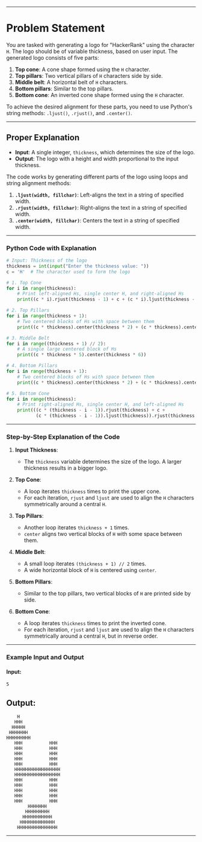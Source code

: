 
---

# **Problem Statement**
You are tasked with generating a logo for "HackerRank" using the character `H`. The logo should be of variable thickness, based on user input. The generated logo consists of five parts:
1. **Top cone**: A cone shape formed using the `H` character.
2. **Top pillars**: Two vertical pillars of `H` characters side by side.
3. **Middle belt**: A horizontal belt of `H` characters.
4. **Bottom pillars**: Similar to the top pillars.
5. **Bottom cone**: An inverted cone shape formed using the `H` character.

To achieve the desired alignment for these parts, you need to use Python's string methods: `.ljust()`, `.rjust()`, and `.center()`.

---

## **Proper Explanation**
- **Input**: A single integer, `thickness`, which determines the size of the logo.
- **Output**: The logo with a height and width proportional to the input thickness.

The code works by generating different parts of the logo using loops and string alignment methods:
1. **`.ljust(width, fillchar)`**: Left-aligns the text in a string of specified width.
2. **`.rjust(width, fillchar)`**: Right-aligns the text in a string of specified width.
3. **`.center(width, fillchar)`**: Centers the text in a string of specified width.

---

### **Python Code with Explanation**

```python
# Input: Thickness of the logo
thickness = int(input("Enter the thickness value: ")) 
c = 'H'  # The character used to form the logo

# 1. Top Cone
for i in range(thickness):
    # Print left-aligned Hs, single center H, and right-aligned Hs
    print((c * i).rjust(thickness - 1) + c + (c * i).ljust(thickness - 1))

# 2. Top Pillars
for i in range(thickness + 1):
    # Two centered blocks of Hs with space between them
    print((c * thickness).center(thickness * 2) + (c * thickness).center(thickness * 6))

# 3. Middle Belt
for i in range((thickness + 1) // 2):
    # A single large centered block of Hs
    print((c * thickness * 5).center(thickness * 6))

# 4. Bottom Pillars
for i in range(thickness + 1):
    # Two centered blocks of Hs with space between them
    print((c * thickness).center(thickness * 2) + (c * thickness).center(thickness * 6))

# 5. Bottom Cone
for i in range(thickness):
    # Print right-aligned Hs, single center H, and left-aligned Hs
    print(((c * (thickness - i - 1)).rjust(thickness) + c + 
           (c * (thickness - i - 1)).ljust(thickness)).rjust(thickness * 6))
```

---

### **Step-by-Step Explanation of the Code**

1. **Input Thickness**:
   - The `thickness` variable determines the size of the logo. A larger thickness results in a bigger logo.

2. **Top Cone**:
   - A loop iterates `thickness` times to print the upper cone.
   - For each iteration, `rjust` and `ljust` are used to align the `H` characters symmetrically around a central `H`.

3. **Top Pillars**:
   - Another loop iterates `thickness + 1` times.
   - `center` aligns two vertical blocks of `H` with some space between them.

4. **Middle Belt**:
   - A small loop iterates `(thickness + 1) // 2` times.
   - A wide horizontal block of `H` is centered using `center`.

5. **Bottom Pillars**:
   - Similar to the top pillars, two vertical blocks of `H` are printed side by side.

6. **Bottom Cone**:
   - A loop iterates `thickness` times to print the inverted cone.
   - For each iteration, `rjust` and `ljust` are used to align the `H` characters symmetrically around a central `H`, but in reverse order.

---

### Example Input and Output

#### Input:
```
5
```

## Output:
```
    H    
   HHH   
  HHHHH  
 HHHHHHH 
HHHHHHHHH
   HHH          HHH   
   HHH          HHH   
   HHH          HHH   
   HHH          HHH   
   HHH          HHH   
   HHHHHHHHHHHHHHHHH   
   HHHHHHHHHHHHHHHHH   
   HHH          HHH   
   HHH          HHH   
   HHH          HHH   
   HHH          HHH   
   HHH          HHH   
        HHHHHHH        
       HHHHHHHHH       
      HHHHHHHHHHH      
     HHHHHHHHHHHHH     
    HHHHHHHHHHHHHHH    
```

---

